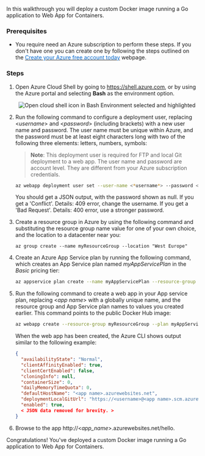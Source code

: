 In this walkthrough you will deploy a custom Docker image running a Go application to Web App for Containers.


### Prerequisites
- You require need an Azure subscription to perform these steps. If you don't have one you can create one by following the steps outlined on the <a href="https://azure.microsoft.com/en-us/free/?ref=microsoft.com&utm_source=microsoft.com&utm_medium=docs&utm_campaign=visualstudio" target="_blank"><span style="color: #0066cc;" color="#0066cc">Create your Azure free account today</span></a> webpage.

### Steps

1. Open Azure Cloud Shell by going to https://shell.azure.com, or by using the Azure portal and selecting **Bash** as the environment option.

    <p style="text-align:center;"><img src="../Linked_Image_Files/walkthrough-javaappinappservice1.png" alt="Open cloud shell icon in Bash Environment selected and highlighted"></p>

2. Run the following command to configure a deployment user, replacing <*username*> and <*password*> (including brackets) with a new user name and password. The user name must be unique within Azure, and the password must be at least eight characters long with two of the following three elements: letters, numbers, symbols:
    
    > **Note**: This deployment user is required for FTP and local Git deployment to a web app. The user name and password are account level. They are different from your Azure subscription credentials. 

    ```bash
    az webapp deployment user set --user-name <*username*> --password <*password*>
    ```

    You should get a JSON output, with the password shown as null. If you get a 'Conflict'. Details: 409 error, change the username. If you get a 'Bad Request'. Details: 400 error, use a stronger password.

3. Create a resource group in Azure by using the  following command and substituting the resource group name value for one of your own choice, and the location to a datacenter near you:


    ```cli
    az group create --name myResourceGroup --location "West Europe"
    
    ```

4. Create an Azure App Service plan by running the  following command, which creates an App Service plan named *myAppServicePlan* in the *Basic* pricing tier:

    ```bash
    az appservice plan create --name myAppServicePlan --resource-group myResourceGroup --sku B1 --is-linux
    
    ```

5. Run the following command to create a web app in your App service plan, replacing  <*app name*> with a globally unique name, and the resource group and App Service plan names to values you created earlier. This command points to the public Docker Hub image:
 
    ```bash
    az webapp create --resource-group myResourceGroup --plan myAppServicePlan --name < app name > --deployment-container-image-name microsoft/azure-appservices-go-quickstart
    
    ```
    When the web app has been created, the Azure CLI shows output similar to the following example:
    ```json
    {
      "availabilityState": "Normal",
      "clientAffinityEnabled": true,
      "clientCertEnabled": false,
      "cloningInfo": null,
      "containerSize": 0,
      "dailyMemoryTimeQuota": 0,
      "defaultHostName": "<app name>.azurewebsites.net",
      "deploymentLocalGitUrl": "https://<username>@<app name>.scm.azurewebsites.net/<app name>.git",
      "enabled": true,
      < JSON data removed for brevity. >
    }
    ```

6. Browse to the app http://<*app_name*>.azurewebsites.net/hello.

Congratulations! You've deployed a custom Docker image running a Go application to Web App for Containers.
